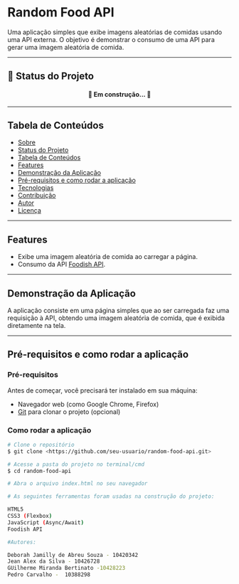 # Random Food API

Uma aplicação simples que exibe imagens aleatórias de comidas usando uma API externa. O objetivo é demonstrar o consumo de uma API para gerar uma imagem aleatória de comida.

---

## 🚧 Status do Projeto

<h4 align="center"> 
	🚀 Em construção...  🚧
</h4>

---

## Tabela de Conteúdos

<!--ts-->
   * [Sobre](#sobre)
   * [Status do Projeto](#status-do-projeto)
   * [Tabela de Conteúdos](#tabela-de-conteúdos)
   * [Features](#features)
   * [Demonstração da Aplicação](#demonstração-da-aplicação)
   * [Pré-requisitos e como rodar a aplicação](#pré-requisitos-e-como-rodar-a-aplicação)
   * [Tecnologias](#tecnologias)
   * [Contribuição](#contribuição)
   * [Autor](#autor)
   * [Licença](#licença)
<!--te-->


---

## Features

- Exibe uma imagem aleatória de comida ao carregar a página.
- Consumo da API [Foodish API](https://foodish-api.com/).

---

## Demonstração da Aplicação

A aplicação consiste em uma página simples que ao ser carregada faz uma requisição à API, obtendo uma imagem aleatória de comida, que é exibida diretamente na tela.

---

## Pré-requisitos e como rodar a aplicação

### Pré-requisitos

Antes de começar, você precisará ter instalado em sua máquina:

- Navegador web (como Google Chrome, Firefox)
- [Git](https://git-scm.com) para clonar o projeto (opcional)

### Como rodar a aplicação

```bash
# Clone o repositório
$ git clone <https://github.com/seu-usuario/random-food-api.git>

# Acesse a pasta do projeto no terminal/cmd
$ cd random-food-api

# Abra o arquivo index.html no seu navegador

# As seguintes ferramentas foram usadas na construção do projeto:

HTML5
CSS3 (Flexbox)
JavaScript (Async/Await)
Foodish API

#Autores:

Deborah Jamilly de Abreu Souza - 10420342
Jean Alex da Silva - 10426728
GUilherme Miranda Bertinato -10428223
Pedro Carvalho -  10388298
